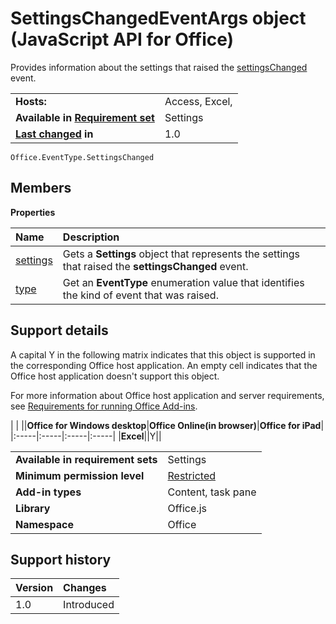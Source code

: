
# SettingsChangedEventArgs object (JavaScript API for Office)
Provides information about the settings that raised the [settingsChanged](../reference/shared/settings/settingschanged-event/settingschanged-event.md) event.

|||
|:-----|:-----|
|**Hosts:**|Access, Excel, |
|**Available in [Requirement set](http://msdn.microsoft.com/library/6b6702f2-b0a5-46ab-a356-8dda897ca8ae%28Office.15%29.aspx)**|Settings|
|**[Last changed](#bk_history) in**|1.0|

```
Office.EventType.SettingsChanged
```


## Members


**Properties**


|**Name**|**Description**|
|:-----|:-----|
|[settings](../reference/shared/settings/settingschanged-event/args/settings-property.md)|Gets a  **Settings** object that represents the settings that raised the **settingsChanged** event.|
|[type](../reference/shared/settings/settingschanged-event/args/type-property.md)|Get an  **EventType** enumeration value that identifies the kind of event that was raised.|

## Support details
<a name="bk_support"> </a>

A capital Y in the following matrix indicates that this object is supported in the corresponding Office host application. An empty cell indicates that the Office host application doesn't support this object.

For more information about Office host application and server requirements, see [Requirements for running Office Add-ins](http://msdn.microsoft.com/library/67340567-bb9a-498c-96d3-3f52f28c16bc%28Office.15%29.aspx).


|
|
||**Office for Windows desktop**|**Office Online(in browser)**|**Office for iPad**|
|:-----|:-----|:-----|:-----|
|**Excel**||Y||

|||
|:-----|:-----|
|**Available in requirement sets**|Settings|
|**Minimum permission level**|[Restricted](http://msdn.microsoft.com/library/da2efadc-4ebf-45fe-be39-397ac1eb1dbd%28Office.15%29.aspx)|
|**Add-in types**|Content, task pane|
|**Library**|Office.js|
|**Namespace**|Office|

## Support history
<a name="bk_history"> </a>



|**Version**|**Changes**|
|:-----|:-----|
|1.0|Introduced|
